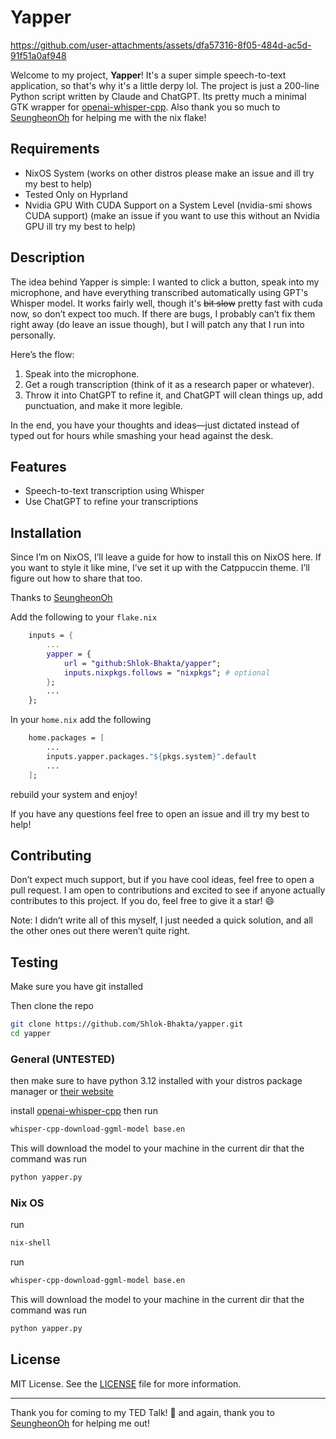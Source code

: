 # Yapper

https://github.com/user-attachments/assets/dfa57316-8f05-484d-ac5d-91f51a0af948


Welcome to my project, **Yapper**! It's a super simple speech-to-text application, so that's why it's a little derpy lol. The project is just a 200-line Python script written by Claude and ChatGPT. Its pretty much a minimal GTK wrapper for [openai-whisper-cpp](https://github.com/ggerganov/whisper.cpp). Also thank you so much to [SeungheonOh](https://github.com/SeungheonOh) for helping me with the nix flake!

## Requirements
- NixOS System (works on other distros please make an issue and ill try my best to help)
- Tested Only on Hyprland
- Nvidia GPU With CUDA Support on a System Level (nvidia-smi shows CUDA support)
(make an issue if you want to use this without an Nvidia GPU ill try my best to help)

## Description

The idea behind Yapper is simple: I wanted to click a button, speak into my microphone, and have everything transcribed automatically using GPT's Whisper model. It works fairly well, though it's ~~bit slow~~ pretty fast with cuda now, so don’t expect too much. If there are bugs, I probably can’t fix them right away (do leave an issue though), but I will patch any that I run into personally.   

Here’s the flow:
1. Speak into the microphone.
2. Get a rough transcription (think of it as a research paper or whatever).
3. Throw it into ChatGPT to refine it, and ChatGPT will clean things up, add punctuation, and make it more legible.

In the end, you have your thoughts and ideas—just dictated instead of typed out for hours while smashing your head against the desk.

## Features

- Speech-to-text transcription using Whisper
- Use ChatGPT to refine your transcriptions

## Installation

Since I’m on NixOS, I’ll leave a guide for how to install this on NixOS here. If you want to style it like mine, I’ve set it up with the Catppuccin theme. I’ll figure out how to share that too.

Thanks to [SeungheonOh](https://github.com/SeungheonOh)

Add the following to your `flake.nix`
```nix
    inputs = {
        ...
        yapper = {
            url = "github:Shlok-Bhakta/yapper";
            inputs.nixpkgs.follows = "nixpkgs"; # optional
        };
        ...
    };
```

In your `home.nix` add the following
```nix
    home.packages = [
        ...
        inputs.yapper.packages."${pkgs.system}".default
        ...
    ];
```

rebuild your system and enjoy!

If you have any questions feel free to open an issue and ill try my best to help!

## Contributing

Don’t expect much support, but if you have cool ideas, feel free to open a pull request. I am open to contributions and excited to see if anyone actually contributes to this project. If you do, feel free to give it a star! 😄

Note: I didn’t write all of this myself, I just needed a quick solution, and all the other ones out there weren’t quite right.

## Testing
Make sure you have git installed

Then clone the repo
```bash
git clone https://github.com/Shlok-Bhakta/yapper.git
cd yapper
```
### General (UNTESTED)
then make sure to have python 3.12 installed with your distros package manager or [their website](https://www.python.org/downloads/release/python-3120/)

install [openai-whisper-cpp](https://github.com/ggerganov/whisper.cpp) then run
```bash
whisper-cpp-download-ggml-model base.en
```
This will download the model to your machine in the current dir that the command was run
```bash
python yapper.py
```
### Nix OS
run
```bash
nix-shell
```
run
```bash
whisper-cpp-download-ggml-model base.en
```
This will download the model to your machine in the current dir that the command was run
```bash
python yapper.py
```


## License

MIT License. See the [LICENSE](LICENSE) file for more information.

---

Thank you for coming to my TED Talk! 🎤 and again, thank you to [SeungheonOh](https://github.com/SeungheonOh) for helping me out!